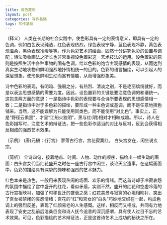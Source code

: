 ```yaml
---
title: 设色置彩
layout: post
categories: 写作基础
tags: 写作基础
---
```


〔释义〕 人类在长期的社会实践中，使色彩具有一定的表情意义，即具有一定的色调，例如白色表现纯洁，红色表现热烈，绿色表现宁静，蓝色表现冷静，黄色表现温柔，黑色表现冷峻等等。作为色彩艺术的绘画，固然十分讲究色彩的设置与调配；诗法吸收画法之所长也非常重视设色置彩这一艺术技法的运用。设色置彩的原则是按照生活中各种事物的固有色调，给以色彩的饱含主观感情的表现，从而达到真实生动地状物和鲜明强烈地抒情相统一的目的。色彩的语言描绘，可以引起人的深层想象，使形象鲜明生动而富有情趣，从而增强形象美。

诗中色彩的表现，有明暗、强弱之分，有热烈、清淡之别，不是艳丽缤纷就好，而是以表达思想感情的需要为度。因此，设色置彩的关键是要注意色调的和谐统一。这包含两方面的意思：一是指诗中色彩的表现要与全诗所要表现的思想感情相一致；二是指诗中对于多色彩的描绘，要形成一种主色调或基调，而不是任意地摛色铺采。当然，这不能误解为只能使用同类色，而不能使用“对比色”。事实上，正是“野径云俱黑”，才显“江船火独明”，黑与红(明)相对才相映成趣。所以，诗人在色彩描写时，注意艺术的辩证法，把一些色彩作适当的对比与反衬，反到会获得相反相成的强烈艺术效果。

〔示例〕 (唐)元稹：《行宫》
寥落古行宫，宫花寂寞红。
白头宫女在，闲坐说玄宗。

〔简析〕 全诗四句，按着地点、时间、人物、动作的顺序，描绘出一幅生动的画面：白头宫女们当红花盛开之时在一座古行宫中闲坐，谈论天宝遗事。在这幅画面中，色彩的描绘具有深挚的韵味和强烈的艺术魅力。

红色本来是热色，一般用来表现热闹的场面、欢乐的情绪。而这首诗却于冷寂哀怨的氛围中描绘了宫中盛开的红花，看似矛盾，实则不然。盛开的红花和空虚冷落的古行宫相映衬，加强了时移世迁的盛衰之感；红花美景与寂寞的心境相映衬，突出了宫女被禁闭的哀怨情绪；宫花的“红”和宫女的“白头”巧妙地交织在一起，构成色调上的强烈反差，表现了红颜易老的人生感慨。这样，相反而又相成，共同有力地表现了安史之乱前后沧桑巨变和诗人抚今追昔的深沉感喟，具有使人过目不忘的艺术效果。可见，色彩描绘的艺术辩证法，正是这首诗艺术上成功的秘诀之所在。 